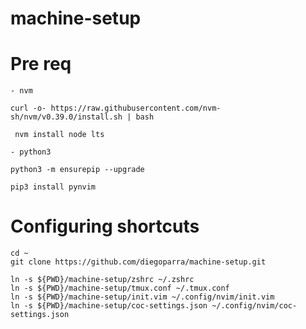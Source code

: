 # machine-setup


# Pre req

    - nvm

```
curl -o- https://raw.githubusercontent.com/nvm-sh/nvm/v0.39.0/install.sh | bash

```

```
 nvm install node lts 
```

    - python3

```
python3 -m ensurepip --upgrade
```

```
pip3 install pynvim
```



# Configuring shortcuts

```
cd ~ 
git clone https://github.com/diegoparra/machine-setup.git  
```

```
ln -s ${PWD}/machine-setup/zshrc ~/.zshrc
ln -s ${PWD}/machine-setup/tmux.conf ~/.tmux.conf
ln -s ${PWD}/machine-setup/init.vim ~/.config/nvim/init.vim
ln -s ${PWD}/machine-setup/coc-settings.json ~/.config/nvim/coc-settings.json
```
